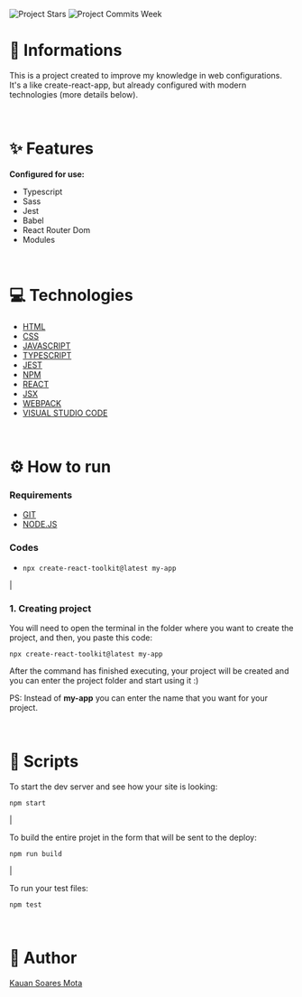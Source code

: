 ![Project Stars](https://img.shields.io/github/stars/4kauanmota/create-react-toolkit?color=1e90ff) ![Project Commits Week](https://img.shields.io/github/commit-activity/w/4kauanmota/create-react-toolkit?color=1e90ff)

# 📄 **Informations**

This is a project created to improve my knowledge in web configurations. It's a like create-react-app, but already configured with modern technologies (more details below).

<br>

# ✨ **Features**

**Configured for use:**

- Typescript
- Sass
- Jest
- Babel
- React Router Dom
- Modules

<br>

# 💻 **Technologies**

- [HTML](https://developer.mozilla.org/pt-BR/docs/Web/HTML)
- [CSS](https://developer.mozilla.org/pt-BR/docs/Web/CSS)
- [JAVASCRIPT](https://developer.mozilla.org/pt-BR/docs/Web/JavaScript)
- [TYPESCRIPT](https://www.typescriptlang.org/)
- [JEST](https://jestjs.io/)
- [NPM](https://www.npmjs.com/)
- [REACT](https://react.dev/)
- [JSX](https://pt-br.legacy.reactjs.org/docs/introducing-jsx.html)
- [WEBPACK](https://webpack.js.org/)
- [VISUAL STUDIO CODE](https://code.visualstudio.com/)

<br>

# ⚙️ **How to run**

### Requirements

- [GIT](https://git-scm.com/)
- [NODE.JS](https://nodejs.org/en)

### Codes

- `npx create-react-toolkit@latest my-app`

|

### 1. Creating project

You will need to open the terminal in the folder where you want to create the project, and then, you paste this code:

```
npx create-react-toolkit@latest my-app
```

After the command has finished executing, your project will be created and you can enter the project folder and start using it :)

PS: Instead of **my-app** you can enter the name that you want for your project.

<br>

# 📱 **Scripts**

To start the dev server and see how your site is looking:

```
npm start
```

|

To build the entire projet in the form that will be sent to the deploy:

```
npm run build
```

|

To run your test files:

```
npm test
```

<br>

# 📝 **Author**

[Kauan Soares Mota](https://github.com/4kauanmota)
